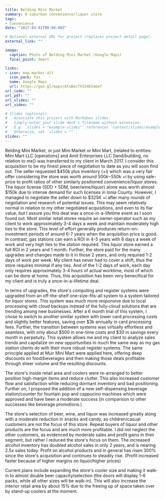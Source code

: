 ```yaml
---
title: Belding Mini Market
summary: A suburban convenience/liquor store
tags:
- Convenience
date: "2017-03-01T00:00:00Z"

# Optional external URL for project (replaces project detail page).
external_link: ""

image:
  caption: Photo of Belding Mini Market (Google Maps)
  focal_point: Smart

links:
- icon: map-marker-alt
  icon_pack: fas
  name: Google Maps
  url: https://goo.gl/maps/AtuBecfh324bSaGe7
url_code: ""
url_pdf: ""
url_slides: ""
url_video: ""

# Slides (optional).
#   Associate this project with Markdown slides.
#   Simply enter your slide deck's filename without extension.
#   E.g. `slides = "example-slides"` references `content/slides/example-slides.md`.
#   Otherwise, set `slides = ""`.
slides: ""
---
```


Belding Mini Market, or just Mini Market or Mini Mart, (related to entities: Mini Mart LLC \[operations] and Amit Enterprises LLC \[land/building, no relation to me]) was transferred to my client in March 2017. I consider this acquisition to be my finest piece of negotiation to date as you will soon find out. The seller requested $450k plus inventory (+i) which was a very fair offer considering the store was worth around $500k-$550k +i by using sale-price to profit ratios of other similarly positioned convenience/liquor stores. The liquor license (SDD + SDM, beer/wine/liquor) alone was worth almost $150k due to intense demand for such licenses in Ionia County. However, I managed to negotiate the seller down to $325K +i after many rounds of negotiation and research of potential issues. This may seem relatively normal in relation to my other negotiated acquisitions, and even to its fiar value, but I assure you this deal was a once-in-a-lifetime event as I soon found out. Most similar retail stores require an owner-operator such as my client to work approximately 3-4 days a week and maintain moderately high ties to the store. This level of effort generally produces return-on-investment periods of around 6-7 years when the acquisition price is good. In contrast, gas stations can earn a ROI in 4-5 years with 6 days a week of work and very high ties to the station required. This liquor store earned a full ROI in 2 years and 1 month. Further, the store paid for the many upgrades and changes made to it in those 2 years, and only required 1-2 days of work per week. My client has never had to cover a shift, thus the store requires minimal if any ties. And of the 1-2 days of work, each day only requires approximately 3-4 hours of actual worktime, most of which can be done at home. Thus, this acquisition has been very benecifical for my client and is truly a once-in-a-lifetime deal.

In terms of upgrades, the store's computing and register systems were upgraded from an off-the-shelf one-size-fits-all system to a system tailored for liquor stores. This system was much more responsive due to local processing with cloud backups instead of the fully-cloud solutions that are trending among new businesses. After a 6 month trial of this system, I chose to switch to another similar system with lower card processing costs and slightly better features, saving over $3k annually in card processing fees. Further, the transition between systems was virtually effortless and seamless, with only about $500 in one-time costs and $30 in savings every month in perpetuity. This system allows me and my client to analyze sales trends and capitalize on new opportunities in much the same way as my gas station clients do with their more robust register systems. The same principle applied at Muir Mini Mart were applied here, offering deep discounts on food/beverages and then making those deals profitable through sheer volume and the resulting discounts.

The store's inside retail area and coolers were re-arranged to better position high-margin items and reduce clutter. This also increased customer flow and satisfaction while reducing dormant inventory and bad positioning. Further on, I proposed the addition of a new self-dispensing beverage station/counter for fountain pop and cappucino machines which were approved and have been a moderate success (in comparison to other successes like beverage promotions.)

The store's selection of beer, wine, and liquor was increased greatly along with a moderate reduction in snacks and candy, as children/casual customers are not the focus of this store. Repeat buyers of liquor and other products are the focus and are much more profitable. I did not neglect the other customers, as evidenced by moderate sales and profit gains in their segment, but rather I reduced the store's focus on them. The increased alcohol inventory has doubled alcohol sales in only 2 years, and is nearing 2.5x sales today. Profit on alcohol products and in general has risen 300% since the store's acquisition and continues to steadily rise. (Profit increased faster because of higher margins on liquor/higher prices)

Current plans include expanding the store's cooler size and making it walk-in to almost double beer capacity/selection (the doors will display 1-6 packs, while all other sizes will be walk-in). This will also increase the interior retail area by about 15% due to the freeing up of space taken over by stand-up coolers at the moment.
